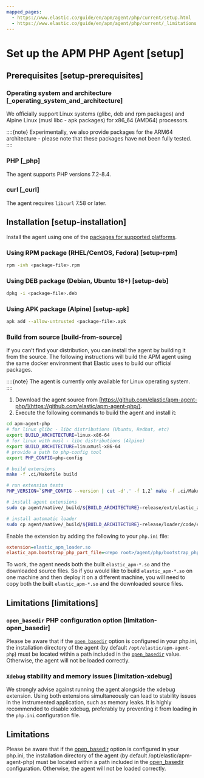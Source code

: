 ```yaml
---
mapped_pages:
  - https://www.elastic.co/guide/en/apm/agent/php/current/setup.html
  - https://www.elastic.co/guide/en/apm/agent/php/current/_limitations.html
---
```


# Set up the APM PHP Agent [setup]


## Prerequisites [setup-prerequisites]


### Operating system and architecture [_operating_system_and_architecture]

We officially support Linux systems (glibc, deb and rpm packages) and Alpine Linux (musl libc - apk packages) for x86_64 (AMD64) processors.

::::{note}
Experimentally, we also provide packages for the ARM64 architecture - please note that these packages have not been fully tested.
::::



### PHP [_php]

The agent supports PHP versions 7.2-8.4.


### curl [_curl]

The agent requires `libcurl` 7.58 or later.


## Installation [setup-installation]

Install the agent using one of the [packages for supported platforms](https://github.com/elastic/apm-agent-php/releases/latest).


### Using RPM package (RHEL/CentOS, Fedora) [setup-rpm]

```bash
rpm -ivh <package-file>.rpm
```


### Using DEB package (Debian, Ubuntu 18+) [setup-deb]

```bash
dpkg -i <package-file>.deb
```


### Using APK package (Alpine) [setup-apk]

```bash
apk add --allow-untrusted <package-file>.apk
```


### Build from source [build-from-source]

If you can’t find your distribution, you can install the agent by building it from the source. The following instructions will build the APM agent using the same docker environment that Elastic uses to build our official packages.

::::{note}
The agent is currently only available for Linux operating system.
::::


1. Download the agent source from [https://github.com/elastic/apm-agent-php/](https://github.com/elastic/apm-agent-php/).
2. Execute the following commands to build the agent and install it:

```bash
cd apm-agent-php
# for linux glibc - libc distributions (Ubuntu, Redhat, etc)
export BUILD_ARCHITECTURE=linux-x86-64
# for linux with musl - libc distributions (Alpine)
export BUILD_ARCHITECTURE=linuxmusl-x86-64
# provide a path to php-config tool
export PHP_CONFIG=php-config

# build extensions
make -f .ci/Makefile build

# run extension tests
PHP_VERSION=`$PHP_CONFIG --version | cut -d'.' -f 1,2` make -f .ci/Makefile run-phpt-tests

# install agent extensions
sudo cp agent/native/_build/${BUILD_ARCHITECTURE}-release/ext/elastic_apm-*.so `$PHP_CONFIG --extension-dir`

# install automatic loader
sudo cp agent/native/_build/${BUILD_ARCHITECTURE}-release/loader/code/elastic_apm_loader.so `$PHP_CONFIG --extension-dir`
```

Enable the extension by adding the following to your `php.ini` file:

```ini
extension=elastic_apm_loader.so
elastic_apm.bootstrap_php_part_file=<repo root>/agent/php/bootstrap_php_part.php
```

To work, the agent needs both the built `elastic_apm-*.so` and the downloaded source files. So if you would like to build `elastic_apm-*.so` on one machine and then deploy it on a different machine, you will need to copy both the built `elastic_apm-*.so` and the downloaded source files.


## Limitations [limitations]


### `open_basedir` PHP configuration option [limitation-open_basedir]

Please be aware that if the [`open_basedir`](https://www.php.net/manual/en/ini.core.php#ini.open-basedir) option is configured in your php.ini, the installation directory of the agent (by default `/opt/elastic/apm-agent-php`) must be located within a path included in the [`open_basedir`](https://www.php.net/manual/en/ini.core.php#ini.open-basedir) value. Otherwise, the agent will not be loaded correctly.


### `Xdebug` stability and memory issues [limitation-xdebug]

We strongly advise against running the agent alongside the xdebug extension. Using both extensions simultaneously can lead to stability issues in the instrumented application, such as memory leaks. It is highly recommended to disable xdebug, preferably by preventing it from loading in the `php.ini` configuration file.

## Limitations

Please be aware that if the [open_basedir](https://www.php.net/manual/en/ini.core.php#ini.open-basedir) option is configured in your php.ini, the installation directory of the agent (by default /opt/elastic/apm-agent-php) must be located within a path included in the [open_basedir](https://www.php.net/manual/en/ini.core.php#ini.open-basedir) configuration. Otherwise, the agent will not be loaded correctly.
